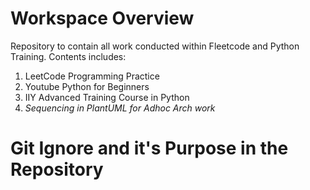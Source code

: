 # Workspace Overview

Repository to contain all work conducted within Fleetcode and Python Training. Contents includes: 

1. LeetCode Programming Practice
2. Youtube Python for Beginners 
3. IIY Advanced Training Course in Python
4. _Sequencing in PlantUML for Adhoc Arch work_ 

# Git Ignore and it's Purpose in the Repository


